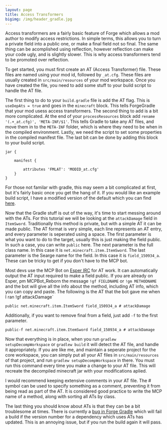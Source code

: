 ```yaml
---
layout: page
title: Access Transformers
bigimg: /img/header_gradle.jpg
---
```


Access transformers are a fairly basic feature of Forge which allows a mod author to modify access restrictions. In simple terms, this allows you to turn a private field into a public one, or make a final field not so final. The same thing can be acomplished using reflection, however reflection can make your code ugly, and is slightly slower. This is why access transformers tend to be promoted over reflection.

To get started, you must first create an AT (Access Transformer) file. These files are named using your mod id, followed by `_at.cfg`. These files are usually created in `src/main/resources` of your mod workspace. Once you have created the file, you need to add some stuff to your build script to handle the AT file. 

The first thing to do to your `build.gradle` file is add the AT flag. This is `useDepAts = true` and goes in the `minecraft` block. This tells ForgeGradle that your mod usess access transformers. The second thing to add is a bit more complicated. At the end of your `processResources` block add `rename '(.+_at.cfg)', 'META-INF/$1'`. This tells Gradle to take any AT files, and move them in to the `META-INF` folder, which is where they need to be when in the compiled environment. Lastly, we need the script to set some properties in the compiled manifest file. The last bit can be done by adding this block to your build script.

```
jar {

	manifest {
	
	    attributes 'FMLAT': 'MODID_at.cfg'
	}
}
```

For those not familar with gradle, this may seem a bit complicated at first, but it's fairly basic once you get the hang of it. If you would like an example build script, I have a modified version of the default which you can find [here](https://gist.githubusercontent.com/darkhax/e0db68585c6f72de23939e8bf69caa99/raw/8734e3c08ad7360b5011193f659aa9f3e63caff2/build.gradle).

Now that the Gradle stuff is out of the way, it's time to start messing around with the ATs. For this tutorial we will be looking at the `attackDamage` field in `ItemSword`. Traditionally this method is private, but with a simple AT it can be made public. The AT format is very simple, each line represents an AT entry, and every parameter is seperated using a space. The first parameter is what you want to do to the target, usually this is just making the field public. In such a case, you can write `public` here. The next parameter is the full class name. In this case it is `net.minecraft.item.ItemSword`. The last parameter is the Searge name for the field. In this case it is `field_150934_a`. These can be tricky to get if you don't have to the MCP bot. 

Most devs use the MCP Bot on [Esper IRC](https://esper.net/) for AT work. It can automatically output the AT input required to make a field public. If you are already on Esper, pm MCPBot_Reborn the message `!gf FIELDNAME` or `!gm METHODNAME` and the bot will give all the info about the method, including AT info, which you can copy and paste. The following is the AT that the bot gave me when I ran !gf attackDamage`

```
public net.minecraft.item.ItemSword field_150934_a # attackDamage
```

Additionally, if you want to remove final from a field, just add `-f` to the first parameter. 

```
public-f net.minecraft.item.ItemSword field_150934_a # attackDamage
```

Now that everything is in place, when you run `gradlew setupDecompWorkspace` or `gradlew build` it will detect the AT file, and handle it appropriately. If you are like me, and maintain a seperate project for the core workspace, you can simply put all your AT files in `src/main/resources` of that project, and run `gradlew setupDecompWorkspace` in there. You must run this command every time you make a change to your AT file. This will recreate the decompiled minecraft jar with your modifications aplied. 

I would recommend keeping extensive comments in your AT file. The # symbol can be used to specify something as a comment, preventing it from being read as part of the AT. It is considered good practice to write the MCP name of a method, along with sorting all ATs by class. 

The last thing you should know about ATs is that they can be a bit troublesome at times. There is currently a [bug in Forge Gradle](https://github.com/MinecraftForge/ForgeGradle/issues/312) which will fail a build if the version number for a dependency which uses ATs has updated. This is an annoying issue, but if you run the build again it will pass. 
